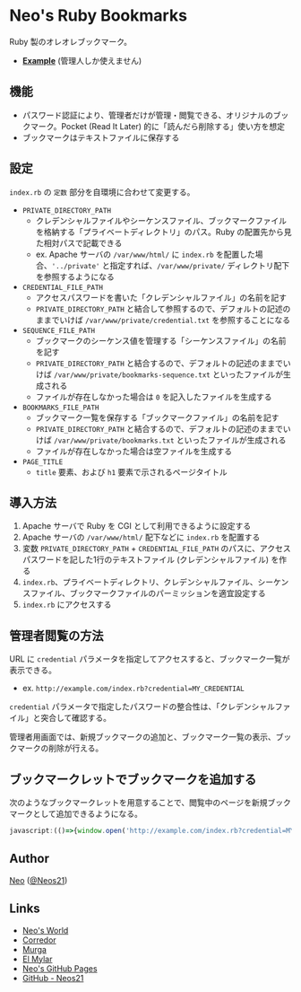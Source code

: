 # Neo's Ruby Bookmarks

Ruby 製のオレオレブックマーク。

- __[Example](http://35.197.103.64/bookmarks.rb)__ (管理人しか使えません)


## 機能

- パスワード認証により、管理者だけが管理・閲覧できる、オリジナルのブックマーク。Pocket (Read It Later) 的に「読んだら削除する」使い方を想定
- ブックマークはテキストファイルに保存する


## 設定

`index.rb` の `定数` 部分を自環境に合わせて変更する。

- `PRIVATE_DIRECTORY_PATH`
    - クレデンシャルファイルやシーケンスファイル、ブックマークファイルを格納する「プライベートディレクトリ」のパス。Ruby の配置先から見た相対パスで記載できる
    - ex. Apache サーバの `/var/www/html/` に `index.rb` を配置した場合、`'../private'` と指定すれば、`/var/www/private/` ディレクトリ配下を参照するようになる
- `CREDENTIAL_FILE_PATH`
    - アクセスパスワードを書いた「クレデンシャルファイル」の名前を記す
    - `PRIVATE_DIRECTORY_PATH` と結合して参照するので、デフォルトの記述のままでいけば `/var/www/private/credential.txt` を参照することになる
- `SEQUENCE_FILE_PATH`
    - ブックマークのシーケンス値を管理する「シーケンスファイル」の名前を記す
    - `PRIVATE_DIRECTORY_PATH` と結合するので、デフォルトの記述のままでいけば `/var/www/private/bookmarks-sequence.txt` といったファイルが生成される
    - ファイルが存在しなかった場合は `0` を記入したファイルを生成する
- `BOOKMARKS_FILE_PATH`
    - ブックマーク一覧を保存する「ブックマークファイル」の名前を記す
    - `PRIVATE_DIRECTORY_PATH` と結合するので、デフォルトの記述のままでいけば `/var/www/private/bookmarks.txt` といったファイルが生成される
    - ファイルが存在しなかった場合は空ファイルを生成する
- `PAGE_TITLE`
    - `title` 要素、および `h1` 要素で示されるページタイトル


## 導入方法

1. Apache サーバで Ruby を CGI として利用できるように設定する
2. Apache サーバの `/var/www/html/` 配下などに `index.rb` を配置する
3. 変数 `PRIVATE_DIRECTORY_PATH` + `CREDENTIAL_FILE_PATH` のパスに、アクセスパスワードを記した1行のテキストファイル (クレデンシャルファイル) を作る
4. `index.rb`、プライベートディレクトリ、クレデンシャルファイル、シーケンスファイル、ブックマークファイルのパーミッションを適宜設定する
5. `index.rb` にアクセスする


## 管理者閲覧の方法

URL に `credential` パラメータを指定してアクセスすると、ブックマーク一覧が表示できる。

- ex. `http://example.com/index.rb?credential=MY_CREDENTIAL`

`credential` パラメータで指定したパスワードの整合性は、「クレデンシャルファイル」と突合して確認する。

管理者用画面では、新規ブックマークの追加と、ブックマーク一覧の表示、ブックマークの削除が行える。


## ブックマークレットでブックマークを追加する

次のようなブックマークレットを用意することで、閲覧中のページを新規ブックマークとして追加できるようになる。

```javascript
javascript:(()=>{window.open('http://example.com/index.rb?credential=MY_CREDENTIAL&mode=add&title='+encodeURIComponent(document.title)+'&url='+encodeURIComponent(document.URL));})();
```


## Author

[Neo](http://neo.s21.xrea.com/) ([@Neos21](https://twitter.com/Neos21))


## Links

- [Neo's World](http://neo.s21.xrea.com/)
- [Corredor](http://neos21.hatenablog.com/)
- [Murga](http://neos21.hatenablog.jp/)
- [El Mylar](http://neos21.hateblo.jp/)
- [Neo's GitHub Pages](https://neos21.github.io/)
- [GitHub - Neos21](https://github.com/Neos21/)
